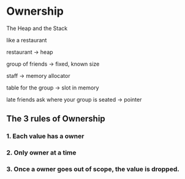 # Ownership

The Heap and the Stack

like a restaurant

restaurant -> heap

group of friends -> fixed, known size

staff -> memory allocator

table for the group -> slot in memory

late friends ask where your group is seated -> pointer

## The 3 rules of Ownership

### 1. Each value has a owner

### 2. Only owner at a time

### 3. Once a owner goes out of scope, the value is dropped.

